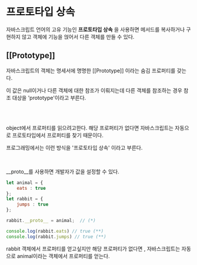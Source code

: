 # 프로토타입 상속

자바스크립트 언어의 고유 기능인 **프로토타입 상속** 을 사용하면 메서드를 복사하거나 구현하지 않고 객체에 기능을 얹어서 다른 객체를 만들 수 있다.

## [[Prototype]]

자바스크립트의 객체는 명세서에 명명한 [[Prototype]] 이라는 숨김 프로퍼티를 갖는다.

이 값은 null이거나 다른 객체에 대한 참조가 이뤄지는데 다른 객체를 참조하는 경우 참조 대상을 'prototype'이라고 부른다.

<br>
<br>

object에서 프로퍼티를 읽으려고한다. 해당 프로퍼티가 없다면 자바스크립트는 자동으로 프로토타입에서 프로퍼티를 찾기 때문이다.

프로그래밍에서는 이런 방식을 '프로토타입 상속' 이라고 부른다.

<br>

__proto__를 사용하면 개발자가 값을 설정할 수 있다.

```javascript
let animal = {
    eats : true
};
let rabbit = {
    jumps : true
};

rabbit.__proto__ = animal;  // (*)

console.log(rabbit.eats) // true (**)
console.log(rabbit.jumps) // true (**)
```

rabbit 객체에서 프로퍼티를 얻고싶지만 해당 프로퍼티가 없다면 , 자바스크립트는 자동으로 animal이라는 객체에서 프로퍼티를 얻는다.